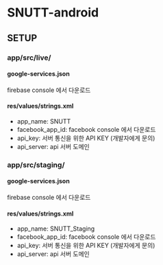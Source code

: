 # SNUTT-android

## SETUP

### app/src/live/

#### google-services.json
firebase console 에서 다운로드

#### res/values/strings.xml 
- app_name: SNUTT
- facebook_app_id: facebook console 에서 다운로드
- api_key: 서버 통신을 위한 API KEY (개발자에게 문의)
- api_server: api 서버 도메인

### app/src/staging/

#### google-services.json
firebase console 에서 다운로드

#### res/values/strings.xml 
- app_name: SNUTT_Staging
- facebook_app_id: facebook console 에서 다운로드
- api_key: 서버 통신을 위한 API KEY (개발자에게 문의)
- api_server: api 서버 도메인
